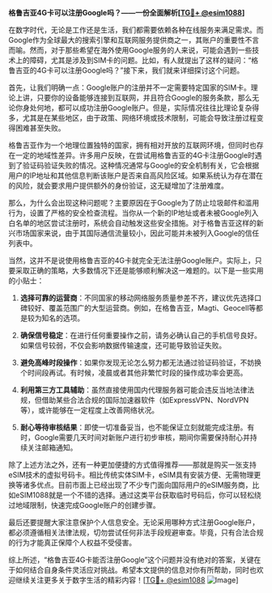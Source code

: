 **格鲁吉亚4G卡可以注册Google吗？——一份全面解析[[TG💪+ @esim1088](https://t.me/s/esim1088)]**

在数字时代，无论是工作还是生活，我们都需要依赖各种在线服务来满足需求。而Google作为全球最大的搜索引擎和互联网服务提供商之一，其账户的重要性不言而喻。然而，对于那些希望在海外使用Google服务的人来说，可能会遇到一些技术上的障碍，尤其是涉及到SIM卡的问题。比如，有人就提出了这样的疑问：“格鲁吉亚的4G卡可以注册Google吗？”接下来，我们就来详细探讨这个问题。

首先，让我们明确一点：Google账户的注册并不一定需要特定国家的SIM卡。理论上讲，只要你的设备能够连接到互联网，并且符合Google的服务条款，那么无论你身处何地，都可以成功注册Google账户。但是，实际情况往往比理论复杂得多，尤其是在某些地区，由于政策、网络环境或技术限制，可能会导致注册过程变得困难甚至失败。

格鲁吉亚作为一个地理位置独特的国家，拥有相对开放的互联网环境，但同时也存在一定的地域性差异。许多用户反映，在尝试用格鲁吉亚的4G卡注册Google时遇到了验证码验证失败的情况。这种情况通常与Google的安全机制有关，它会根据用户的IP地址和其他信息判断该账户是否来自高风险区域。如果系统认为存在潜在的风险，就会要求用户提供额外的身份验证，这无疑增加了注册难度。

那么，为什么会出现这种问题呢？主要原因在于Google为了防止垃圾邮件和滥用行为，设置了严格的安全检查流程。当你从一个新的IP地址或者未被Google列入白名单的地区尝试注册时，系统会自动触发这些安全措施。对于格鲁吉亚这样的新兴市场国家来说，由于其国际通信流量较小，因此可能并未被列入Google的信任列表中。

当然，这并不是说使用格鲁吉亚的4G卡就完全无法注册Google账户。实际上，只要采取正确的策略，大多数情况下还是能够顺利解决这一难题的。以下是一些实用的小贴士：

1. **选择可靠的运营商**：不同国家的移动网络服务质量参差不齐，建议优先选择口碑较好、覆盖范围广的大型运营商。例如，在格鲁吉亚，Magti、Geocell等都是较为知名的选项。
   
2. **确保信号稳定**：在进行任何重要操作之前，请务必确认自己的手机信号良好。如果信号较弱，不仅会影响数据传输速度，还可能导致验证失败。

3. **避免高峰时段操作**：如果你发现无论怎么努力都无法通过验证码验证，不妨换个时间段再试。有时候，凌晨或者其他非繁忙时段的操作成功率会更高。

4. **利用第三方工具辅助**：虽然直接使用国内代理服务器可能会违反当地法律法规，但借助某些合法合规的国际加速器软件（如ExpressVPN、NordVPN等），或许能够在一定程度上改善网络状况。

5. **耐心等待审核结果**：即使一切准备妥当，也不能保证立刻就能完成注册。有时，Google需要几天时间对新账户进行初步审核，期间你需要保持耐心并持续关注邮箱通知。

除了上述方法之外，还有一种更加便捷的方式值得推荐——那就是购买一张支持eSIM技术的虚拟号码卡。相比传统实体SIM卡，eSIM具有安装方便、无需物理更换等诸多优点。目前市面上已经出现了不少专门面向国际用户的eSIM服务商，比如eSIM1088就是一个不错的选择。通过这类平台获取临时号码后，你可以轻松绕过地域限制，快速完成Google账户的创建步骤。

最后还要提醒大家注意保护个人信息安全。无论采用哪种方式注册Google账户，都必须遵循相关法律法规，切勿尝试任何非法手段规避审查。毕竟，只有合法合规的行为才能真正保障个人权益不受侵害。

综上所述，“格鲁吉亚4G卡能否注册Google”这个问题并没有绝对的答案，关键在于如何结合自身条件灵活应对挑战。希望本文提供的信息对你有所帮助，同时也欢迎继续关注更多关于数字生活的精彩内容！[[TG💪+ @esim1088](https://t.me/s/esim1088) ![Image](https://i.postimg.cc/4NQfJmqS/Snipaste-2025-05-13-00-14-12.png)]
